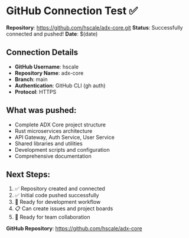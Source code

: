 # GitHub Connection Test ✅

**Repository**: https://github.com/hscale/adx-core.git
**Status**: Successfully connected and pushed!
**Date**: $(date)

## Connection Details
- **GitHub Username**: hscale
- **Repository Name**: adx-core
- **Branch**: main
- **Authentication**: GitHub CLI (gh auth)
- **Protocol**: HTTPS

## What was pushed:
- Complete ADX Core project structure
- Rust microservices architecture
- API Gateway, Auth Service, User Service
- Shared libraries and utilities
- Development scripts and configuration
- Comprehensive documentation

## Next Steps:
1. ✅ Repository created and connected
2. ✅ Initial code pushed successfully
3. 🔄 Ready for development workflow
4. 📋 Can create issues and project boards
5. 🚀 Ready for team collaboration

**GitHub Repository**: https://github.com/hscale/adx-core